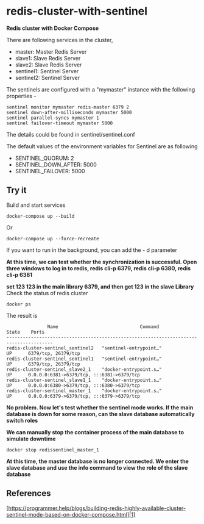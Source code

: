 # redis-cluster-with-sentinel
**Redis cluster with Docker Compose** 

There are following services in the cluster,

* master: Master Redis Server
* slave1:  Slave Redis Server
* slave2:  Slave Redis Server
* sentinel1: Sentinel Server
* sentinel2: Sentinel Server

The sentinels are configured with a "mymaster" instance with the following properties -

```
sentinel monitor mymaster redis-master 6379 2
sentinel down-after-milliseconds mymaster 5000
sentinel parallel-syncs mymaster 1
sentinel failover-timeout mymaster 5000
```

The details could be found in sentinel/sentinel.conf

The default values of the environment variables for Sentinel are as following

* SENTINEL_QUORUM: 2
* SENTINEL_DOWN_AFTER: 5000
* SENTINEL_FAILOVER: 5000



## Try it

Build and start services
```
docker-compose up --build
```
Or
```
docker-compose up --force-recreate
```
If you want to run in the background, you can add the - d parameter

**At this time, we can test whether the synchronization is successful. Open three windows to log in to redis, redis cli-p 6379, redis cli-p 6380, redis cli-p 6381**

**set 123 123 in the main library 6379, and then get 123 in the slave Library**
Check the status of redis cluster
```
docker ps
```
The result is 
```
               Name                              Command               State    Ports   
---------------------------------------------------------------------------------------
redis-cluster-sentinel_sentinel2   "sentinel-entrypoint…"               UP      6379/tcp, 26379/tcp                      
redis-cluster-sentinel_sentinel1   "sentinel-entrypoint…"               UP      6379/tcp, 26379/tcp                      
redis-cluster-sentinel_slave2_1    "docker-entrypoint.s…"               UP      0.0.0.0:6381->6379/tcp, :::6381->6379/tcp   
redis-cluster-sentinel_slave1_1    "docker-entrypoint.s…"               UP      0.0.0.0:6380->6379/tcp, :::6380->6379/tcp   
redis-cluster-sentinel_master_1    "docker-entrypoint.s…"               UP      0.0.0.0:6379->6379/tcp, :::6379->6379/tcp   
```
**No problem. Now let's test whether the sentinel mode works. If the main database is down for some reason, can the slave database automatically switch roles**

**We can manually stop the container process of the main database to simulate downtime**
```
docker stop redissentinel_master_1
```
**At this time, the master database is no longer connected. We enter the slave database and use the info command to view the role of the slave database**

## References

[https://programmer.help/blogs/building-redis-highly-available-cluster-sentinel-mode-based-on-docker-compose.html][1]

[1]: https://programmer.help/blogs/building-redis-highly-available-cluster-sentinel-mode-based-on-docker-compose.html


